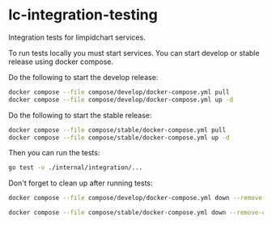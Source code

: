 # lc-integration-testing

Integration tests for limpidchart services.

To run tests locally you must start services. You can start develop or stable release using docker compose.

Do the following to start the develop release:

```sh
docker compose --file compose/develop/docker-compose.yml pull
docker compose --file compose/develop/docker-compose.yml up -d
```

Do the following to start the stable release:

```sh
docker compose --file compose/stable/docker-compose.yml pull
docker compose --file compose/stable/docker-compose.yml up -d
```

Then you can run the tests:

```sh
go test -v ./internal/integration/...
```

Don't forget to clean up after running tests:

```sh
docker compose --file compose/develop/docker-compose.yml down --remove-orphans
```

```sh
docker compose --file compose/stable/docker-compose.yml down --remove-orphans
```
